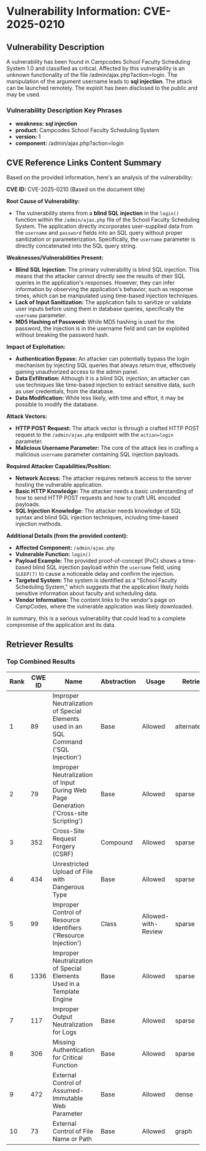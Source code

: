 # Vulnerability Information: CVE-2025-0210

## Vulnerability Description
A vulnerability has been found in Campcodes School Faculty Scheduling System 1.0 and classified as critical. Affected by this vulnerability is an unknown functionality of the file /admin/ajax.php?action=login. The manipulation of the argument username leads to **sql injection**. The attack can be launched remotely. The exploit has been disclosed to the public and may be used.

### Vulnerability Description Key Phrases
- **weakness:** **sql injection**
- **product:** Campcodes School Faculty Scheduling System
- **version:** 1
- **component:** /admin/ajax.php?action=login

## CVE Reference Links Content Summary
Based on the provided information, here's an analysis of the vulnerability:

**CVE ID:** CVE-2025-0210 (Based on the document title)

**Root Cause of Vulnerability:**

*   The vulnerability stems from a **blind SQL injection** in the `login()` function within the `/admin/ajax.php` file of the School Faculty Scheduling System. The application directly incorporates user-supplied data from the `username` and `password` fields into an SQL query without proper sanitization or parameterization. Specifically, the `username` parameter is directly concatenated into the SQL query string.

**Weaknesses/Vulnerabilities Present:**

*   **Blind SQL Injection:** The primary vulnerability is blind SQL injection. This means that the attacker cannot directly see the results of their SQL queries in the application's responses. However, they can infer information by observing the application's behavior, such as response times, which can be manipulated using time-based injection techniques.
*   **Lack of Input Sanitization:** The application fails to sanitize or validate user inputs before using them in database queries, specifically the `username` parameter.
*   **MD5 Hashing of Password:** While MD5 hashing is used for the password, the injection is in the username field and can be exploited without breaking the password hash.

**Impact of Exploitation:**

*   **Authentication Bypass:** An attacker can potentially bypass the login mechanism by injecting SQL queries that always return true, effectively gaining unauthorized access to the admin panel.
*   **Data Exfiltration:** Although it is a blind SQL injection, an attacker can use techniques like time-based injection to extract sensitive data, such as user credentials, from the database.
*   **Data Modification:** While less likely, with time and effort, it may be possible to modify the database.

**Attack Vectors:**

*   **HTTP POST Request:** The attack vector is through a crafted HTTP POST request to the `/admin/ajax.php` endpoint with the `action=login` parameter.
*   **Malicious Username Parameter:** The core of the attack lies in crafting a malicious `username` parameter containing SQL injection payloads.

**Required Attacker Capabilities/Position:**

*   **Network Access:** The attacker requires network access to the server hosting the vulnerable application.
*   **Basic HTTP Knowledge:** The attacker needs a basic understanding of how to send HTTP POST requests and how to craft URL encoded payloads.
*   **SQL Injection Knowledge:** The attacker needs knowledge of SQL syntax and blind SQL injection techniques, including time-based injection methods.

**Additional Details (from the provided content):**

*   **Affected Component:** `/admin/ajax.php`
*   **Vulnerable Function:** `login()`
*   **Payload Example:** The provided proof-of-concept (PoC) shows a time-based blind SQL injection payload within the `username` field, using `SLEEP(7)` to cause a noticeable delay and confirm the injection.
*   **Targeted System:** The system is identified as a "School Faculty Scheduling System," which suggests that the application likely holds sensitive information about faculty and scheduling data.
*   **Vendor Information:** The content links to the vendor's page on CampCodes, where the vulnerable application was likely downloaded.

In summary, this is a serious vulnerability that could lead to a complete compromise of the application and its data.

## Retriever Results

### Top Combined Results

| Rank | CWE ID | Name | Abstraction | Usage  | Retrievers | Individual Scores |
|------|--------|------|-------------|-------|------------|-------------------|
| 1 | 89 | Improper Neutralization of Special Elements used in an SQL Command ('SQL Injection') | Base | Allowed | alternate_terms | 1.000 |
| 2 | 79 | Improper Neutralization of Input During Web Page Generation ('Cross-site Scripting') | Base | Allowed | sparse | 0.433 |
| 3 | 352 | Cross-Site Request Forgery (CSRF) | Compound | Allowed | sparse | 0.370 |
| 4 | 434 | Unrestricted Upload of File with Dangerous Type | Base | Allowed | sparse | 0.369 |
| 5 | 99 | Improper Control of Resource Identifiers ('Resource Injection') | Class | Allowed-with-Review | sparse | 0.359 |
| 6 | 1336 | Improper Neutralization of Special Elements Used in a Template Engine | Base | Allowed | sparse | 0.347 |
| 7 | 117 | Improper Output Neutralization for Logs | Base | Allowed | sparse | 0.333 |
| 8 | 306 | Missing Authentication for Critical Function | Base | Allowed | sparse | 0.333 |
| 9 | 472 | External Control of Assumed-Immutable Web Parameter | Base | Allowed | dense | 0.588 |
| 10 | 73 | External Control of File Name or Path | Base | Allowed | graph | 0.003 |


